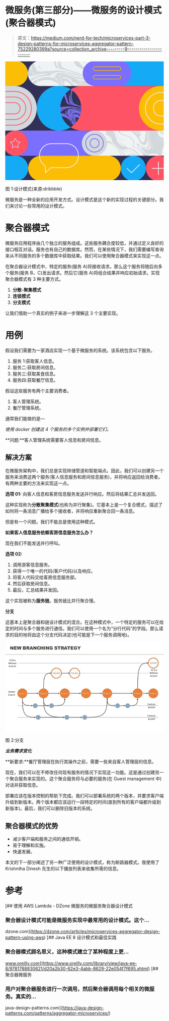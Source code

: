 # 微服务(第三部分)——微服务的设计模式(聚合器模式)

> 原文：<https://medium.com/nerd-for-tech/microservices-part-3-design-patterns-for-microservices-aggregator-pattern-75229280399a?source=collection_archive---------9----------------------->

![](img/74f26365913f850bb8a94c39084bf4c7.png)

图 1:设计模式(来源:dribbble)

微服务是一种全新的应用开发方式。设计模式是这个新的实现过程的关键部分。我们来讨论一些常用的设计模式。

# 聚合器模式

微服务应用程序由几个独立的服务组成。这些服务耦合度较低，并通过定义良好的接口相互对话。服务也有自己的数据库。然而，在某些情况下，我们需要编写查询来从不同服务的多个数据库中获取结果。我们可以使用聚合器模式来实现这一点。

在聚合器设计模式中，特定的服务(服务 A)将接收请求。那么这个服务将随后向多个服务(服务 B，C)发出请求。然后它(服务 A)将组合结果并响应初始请求。实现聚合器模式有 3 种主要方式。

1.  **分散-聚集模式**
2.  **连锁模式**
3.  **分支模式**

让我们借助一个真实的例子来进一步理解这 3 个主要实现。

# 用例

假设我们需要为一家酒店实现一个基于微服务的系统。该系统包含以下服务。

1.  服务 1:获取客人信息。
2.  服务二:获取房间信息。
3.  服务三:获取美食信息。
4.  服务四:获取餐厅信息。

假设这些服务有两个主要消费者。

1.  客人管理系统。
2.  餐厅管理系统。

通常我们能做的是—

*使用 docker 创建这 4 个服务的多个实例并部署它们。*

**问题:**客人管理系统需要客人信息和房间信息。

## **解决方案**

在微服务架构中，我们总是实现转储管道和智能端点。因此，我们可以创建另一个服务来消费这两个服务(客人信息服务和房间信息服务)，并将响应返回给消费者。有两种主要的方法来实现这一点。

**选项 01:** 向客人信息和客房信息服务发送并行响应。然后将结果汇总并发送回。

这种实现称为**分散聚集模式**(也称为并行聚集)。它基本上是一个复合模式，描述了如何将一条消息广播给多个接收者，并将响应重新聚合回一条消息。

但是有一个问题。我们不能总是使用这种模式。

**如果客人信息服务依赖客房信息服务怎么办？**

现在我们不能发送并行呼叫。

**选项 02:**

1.  调用游客信息服务。
2.  获得一个唯一的代码(客户代码)以及响应。
3.  将客人代码交给客房信息服务部。
4.  然后获取房间信息。
5.  最后，汇总结果并发回。

这个实现被称为**服务链**。服务链比并行聚合慢。

**分支**

这基本上是聚合器和链设计模式的混合。在这种模式中，一个特定的服务可以在给定的时间与多个服务进行通信。我们可以使用一个名为“分行代码”的字段。那么请求的目的地将由这个分支代码决定(也可能是下一个服务调用地)。

![](img/3b12e7a8eb826c11dee7dc16f3a424c1.png)

图 2:分支

***业务需求变化***

**新要求:**餐厅管理层在执行其操作之前，需要一些来自客人管理层的信息。

现在，我们可以在不修改任何现有服务的情况下实现这一功能。这是通过创建另一个聚合服务来实现的。这个聚合服务将与必要的服务(在 Guest management 中)对话并获取信息。

部署应该在版本控制的帮助下完成。我们可以部署系统的两个版本，并要求客户端升级到新版本。两个版本都应该运行一段特定的时间(直到所有的客户端都升级到新版本)。最后，我们可以删除旧版本的系统。

## 聚合器模式的优势

*   减少客户端和服务之间的通信开销。
*   易于理解和实施。
*   快速发展。

本文的下一部分阐述了另一种广泛使用的设计模式，称为断路器模式。我使用了 Krishntha Dinesh 先生的以下播放列表来收集所需的信息。

# 参考

[](https://dzone.com/articles/microservices-aggregator-design-pattern-using-aws) [## 使用 AWS Lambda - DZone 微服务的微服务聚合器设计模式

### 聚合器设计模式可能是微服务实现中最常用的设计模式。这个…

dzone.com](https://dzone.com/articles/microservices-aggregator-design-pattern-using-aws)  [## Java EE 8 设计模式和最佳实践

### 聚合器模式顾名思义，这种模式建立了某种程度上更…

www.oreilly.com](https://www.oreilly.com/library/view/java-ee-8/9781788830621/d20a2b30-62e3-4abb-8629-22e054f7f695.xhtml)  [## 聚合器微服务

### 用户对聚合器服务进行一次调用，然后聚合器调用每个相关的微服务。真实的…

java-design-patterns.com](https://java-design-patterns.com/patterns/aggregator-microservices/)